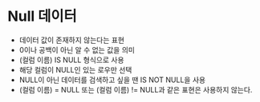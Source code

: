 # Null 데이터
- 데이터 값이 존재하지 않는다는 표현
- 0이나 공백이 아닌 알 수 없는 값을 의미
- (컬럼 이름) IS NULL 형식으로 사용
- 해당 컬럼이 NULL인 있는 로우만 선택
- NULL이 아닌 데이터를 검색하고 싶을 땐 IS NOT NULL을 사용
- (컬럼 이름) = NULL 또는 (컬럼 이름) != NULL과 같은 표현은 사용하지 않는다.
